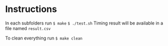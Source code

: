 # Instructions
In each subfolders run
`$ make`
`$ ./test.sh`
Timing result will be available in a file named `result.csv`

To clean everything run
`$ make clean`
